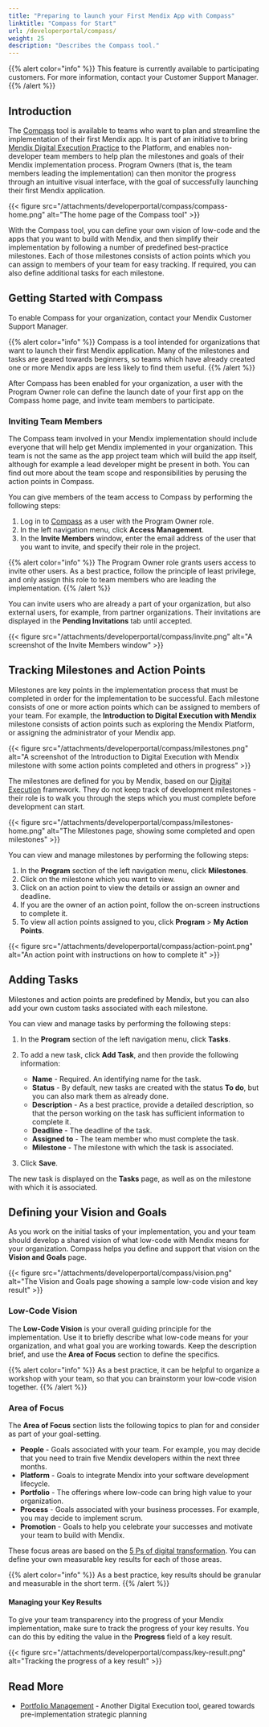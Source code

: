 ```yaml
---
title: "Preparing to launch your First Mendix App with Compass"
linktitle: "Compass for Start"
url: /developerportal/compass/
weight: 25
description: "Describes the Compass tool."
---
```


{{% alert color="info" %}} This feature is currently available to participating customers. For more information, contact your Customer Support Manager. {{% /alert %}}

## Introduction

The [Compass](https://compass.home.mendix.com/) tool is available to teams who want to plan and streamline the implementation of their first Mendix app. It is part of an initiative to bring [Mendix Digital Execution Practice](https://www.mendix.com/evaluation-guide/digital-execution-practice/#what-is-the-mendix-digital-execution-practice) to the Platform, and enables non-developer team members to help plan the milestones and goals of their Mendix implementation process. Program Owners (that is, the team members leading the implementation) can then monitor the progress through an intuitive visual interface, with the goal of successfully launching their first Mendix application.

{{< figure src="/attachments/developerportal/compass/compass-home.png" alt="The home page of the Compass tool" >}}

With the Compass tool, you can define your own vision of low-code and the apps that you want to build with Mendix, and then simplify their implementation by following a number of predefined best-practice milestones. Each of those milestones consists of action points which you can assign to members of your team for easy tracking. If required, you can also define additional tasks for each milestone.

## Getting Started with Compass

To enable Compass for your organization, contact your Mendix Customer Support Manager. 

{{% alert color="info" %}}
Compass is a tool intended for organizations that want to launch their first Mendix application. Many of the milestones and tasks are geared towards beginners, so teams which have already created one or more Mendix apps are less likely to find them useful.
{{% /alert %}}

After Compass has been enabled for your organization, a user with the Program Owner role can define the launch date of your first app on the Compass home page, and invite team members to participate.

### Inviting Team Members

The Compass team involved in your Mendix implementation should include everyone that will help get Mendix implemented in your organization. This team is not the same as the app project team which will build the app itself, although for example a lead developer might be present in both. You can find out more about the team scope and responsibilities by perusing the action points in Compass.

You can give members of the team access to Compass by performing the following steps:

1. Log in to [Compass](https://compass.home.mendix.com/) as a user with the Program Owner role.
2. In the left navigation menu, click **Access Management**.
3. In the **Invite Members** window, enter the email address of the user that you want to invite, and specify their role in the project.

{{% alert color="info" %}}
The Program Owner role grants users access to invite other users. As a best practice, follow the principle of least privilege, and only assign this role to team members who are leading the implementation.
{{% /alert %}}

You can invite users who are already a part of your organization, but also external users, for example, from partner organizations. Their invitations are displayed in the **Pending Invitations** tab until accepted.

{{< figure src="/attachments/developerportal/compass/invite.png" alt="A screenshot of the Invite Members window" >}}
  
## Tracking Milestones and Action Points

Milestones are key points in the implementation process that must be completed in order for the implementation to be successful. Each milestone consists of one or more action points which can be assigned to members of your team. For example, the **Introduction to Digital Execution with Mendix** milestone consists of action points such as exploring the Mendix Platform, or assigning the administrator of your Mendix app.

{{< figure src="/attachments/developerportal/compass/milestones.png" alt="A screenshot of the Introduction to Digital Execution with Mendix milestone with some action points completed and others in progress" >}}

The milestones are defined for you by Mendix, based on our [Digital Execution](https://www.mendix.com/glossary/digital-execution/) framework. They do not keep track of development milestones - their role is to walk you through the steps which you must complete before development can start.

{{< figure src="/attachments/developerportal/compass/milestones-home.png" alt="The Milestones page, showing some completed and open milestones" >}}

You can view and manage milestones by performing the following steps:

1. In the **Program** section of the left navigation menu, click **Milestones**.
2. Click on the milestone which you want to view.
3. Click on an action point to view the details or assign an owner and deadline.
4. If you are the owner of an action point, follow the on-screen instructions to complete it.
5. To view all action points assigned to you, click **Program** > **My Action Points**.

{{< figure src="/attachments/developerportal/compass/action-point.png" alt="An action point with instructions on how to complete it" >}}

## Adding Tasks

Milestones and action points are predefined by Mendix, but you can also add your own custom tasks associated with each milestone.

You can view and manage tasks by performing the following steps:

1. In the **Program** section of the left navigation menu, click **Tasks**.
2. To add a new task, click **Add Task**, and then provide the following information:

    * **Name** - Required. An identifying name for the task.
    * **Status** - By default, new tasks are created with the status **To do**, but you can also mark them as already done.
    * **Description** - As a best practice, provide a detailed description, so that the person working on the task has sufficient information to complete it.
    * **Deadline** - The deadline of the task.
    * **Assigned to** - The team member who must complete the task.
    * **Milestone** - The milestone with which the task is associated.

3. Click **Save**.

The new task is displayed on the **Tasks** page, as well as on the milestone with which it is associated.

## Defining your Vision and Goals

As you work on the initial tasks of your implementation, you and your team should develop a shared vision of what low-code with Mendix means for your organization. Compass helps you define and support that vision on the **Vision and Goals** page.

{{< figure src="/attachments/developerportal/compass/vision.png" alt="The Vision and Goals page showing a sample low-code vision and key result" >}}

### Low-Code Vision

The **Low-Code Vision** is your overall guiding principle for the implementation. Use it to briefly describe what low-code means for your organization, and what goal you are working towards. Keep the description brief, and use the **Area of Focus** section to define the specifics.

{{% alert color="info" %}}
As a best practice, it can be helpful to organize a workshop with your team, so that you can brainstorm your low-code vision together.
{{% /alert %}}

### Area of Focus

The **Area of Focus** section lists the following topics to plan for and consider as part of your goal-setting.

* **People** - Goals associated with your team. For example, you may decide that you need to train five Mendix developers within the next three months.
* **Platform** - Goals to integrate Mendix into your software development lifecycle.
* **Portfolio** - The offerings where low-code can bring high value to your organization.
* **Process** - Goals associated with your business processes. For example, you may decide to implement scrum.
* **Promotion** - Goals to help you celebrate your successes and motivate your team to build with Mendix.

These focus areas are based on the [5 Ps of digital transformation](https://www.mendix.com/glossary/digital-execution/#what-are-the-5-ps-of-digital-transformation). You can define your own measurable key results for each of those areas.

{{% alert color="info" %}}
As a best practice, key results should be granular and measurable in the short term.
{{% /alert %}}

#### Managing your Key Results

To give your team transparency into the progress of your Mendix implementation, make sure to track the progress of your key results. You can do this by editing the value in the **Progress** field of a key result.

{{< figure src="/attachments/developerportal/compass/key-result.png" alt="Tracking the progress of a key result" >}}

## Read More

* [Portfolio Management](/developerportal/portfolio-management/) - Another Digital Execution tool, geared towards pre-implementation strategic planning